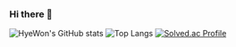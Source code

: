 ### Hi there 👋

![HyeWon's GitHub stats](https://github-readme-stats.vercel.app/api?username=blehye&show_icons=true&theme=dracula)
![Top Langs](https://github-readme-stats.vercel.app/api/top-langs/?username=blehye&layout=compact&theme=dracula)
[![Solved.ac Profile](http://mazassumnida.wtf/api/generate_badge?boj=blehye)](https://solved.ac/blehye)

<!--
**blehye/blehye** is a ✨ _special_ ✨ repository because its `README.md` (this file) appears on your GitHub profile.

Here are some ideas to get you started:

- 🔭 I’m currently working on ...
- 🌱 I’m currently learning ...
- 👯 I’m looking to collaborate on ...
- 🤔 I’m looking for help with ...
- 💬 Ask me about ...
- 📫 How to reach me: ...
- 😄 Pronouns: ...
- ⚡ Fun fact: ...
-->
